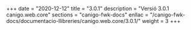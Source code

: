 +++
date        = "2020-12-12"
title       = "3.0.1"
description = "Versió 3.0.1 canigo.web.core"
sections    = "canigo-fwk-docs"
enllac		= "/canigo-fwk-docs/documentacio-llibreries/canigo.web.core/3.0.1/"
weight		= 3
+++
